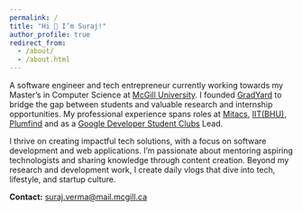 ```yaml
---
permalink: /
title: "Hi 👋 I’m Suraj!"
author_profile: true
redirect_from: 
  - /about/
  - /about.html
---
```

A software engineer and tech entrepreneur currently working towards my Master’s in Computer Science at [McGill University](https://mcgill.ca). I founded [GradYard](https://gradyard.substack.com) to bridge the gap between students and valuable research and internship opportunities. My professional experience spans roles at [Mitacs](https://www.mitacs.ca), [IIT(BHU)](https://www.iitbhu.ac.in/), [Plumfind](https://www.plumfind.com/) and as a [Google Developer Student Clubs](https://developers.google.com/community/gdsc) Lead. 

I thrive on creating impactful tech solutions, with a focus on software development and web applications. I’m passionate about mentoring aspiring technologists and sharing knowledge through content creation. Beyond my research and development work, I create daily vlogs that dive into tech, lifestyle, and startup culture.

**Contact:**
[suraj.verma@mail.mcgill.ca](mailto:suraj.verma@mail.mcgill.ca)
